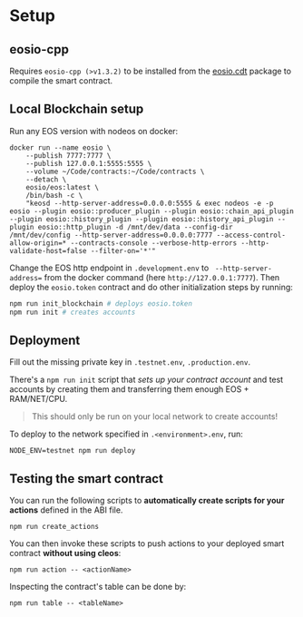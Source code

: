 # Setup

## eosio-cpp

Requires `eosio-cpp (>v1.3.2)` to be installed from the [eosio.cdt](https://github.com/EOSIO/eosio.cdt) package to compile the smart contract.

## Local Blockchain setup

Run any EOS version with nodeos on docker:

```
docker run --name eosio \
    --publish 7777:7777 \
    --publish 127.0.0.1:5555:5555 \
    --volume ~/Code/contracts:~/Code/contracts \
    --detach \
    eosio/eos:latest \
    /bin/bash -c \
    "keosd --http-server-address=0.0.0.0:5555 & exec nodeos -e -p eosio --plugin eosio::producer_plugin --plugin eosio::chain_api_plugin --plugin eosio::history_plugin --plugin eosio::history_api_plugin --plugin eosio::http_plugin -d /mnt/dev/data --config-dir /mnt/dev/config --http-server-address=0.0.0.0:7777 --access-control-allow-origin=* --contracts-console --verbose-http-errors --http-validate-host=false --filter-on='*'"
```

Change the EOS http endpoint in `.development.env` to ` --http-server-address=` from the docker command (here `http://127.0.0.1:7777`).
Then deploy the `eosio.token` contract and do other initialization steps by running:

```bash
npm run init_blockchain # deploys eosio.token
npm run init # creates accounts
```

## Deployment

Fill out the missing private key in `.testnet.env`, `.production.env`.

There's a `npm run init` script that _sets up your contract account_ and test accounts by creating them and transferring them enough EOS + RAM/NET/CPU.

> This should only be run on your local network to create accounts!

To deploy to the network specified in `.<environment>.env`, run:

```
NODE_ENV=testnet npm run deploy
```


## Testing the smart contract

You can run the following scripts to **automatically create scripts for your actions** defined in the ABI file.

```
npm run create_actions
```

You can then invoke these scripts to push actions to your deployed smart contract **without using cleos**:

```
npm run action -- <actionName>
```

Inspecting the contract's table can be done by:

```
npm run table -- <tableName>
```
